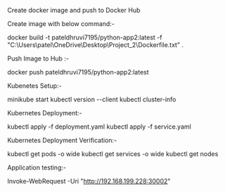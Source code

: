 Create docker image  and push to Docker Hub 

Create image with below command:- 

docker build -t pateldhruvi7195/python-app2:latest -f "C:\Users\patel\OneDrive\Desktop\Project_2\Dockerfile.txt" .

Push Image to Hub :-

docker push pateldhruvi7195/python-app2:latest

Kubenetes Setup:-

minikube start
kubectl version --client
kubectl cluster-info

Kubernetes Deployment:-

kubectl apply -f deployment.yaml
kubectl apply -f service.yaml

Kubernetes Deployment Verification:-

kubectl get pods -o wide
kubectl get services -o wide
kubectl get nodes

Application testing:-

 Invoke-WebRequest -Uri "http://192.168.199.228:30002"

